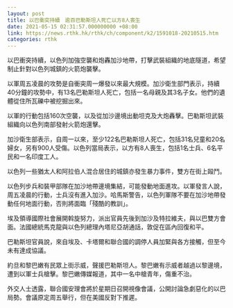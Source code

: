 ```yaml
---
layout: post
title: 以巴衝突持續　逾百巴勒斯坦人死亡以方8人喪生
date: 2021-05-15 02:31:57.000000000 +08:00
link: https://news.rthk.hk/rthk/ch/component/k2/1591018-20210515.htm
categories: rthk
---
```


以巴衝突持續，以色列加強空襲和炮轟加沙地帶，打擊武裝組織的地底隧道，希望制止針對以色列城鎮的火箭炮襲擊。

以軍周五凌晨的攻勢是自衝突周一爆發以來最大規模。加沙衛生部門表示，持續40分鐘的攻勢中，有13名巴勒斯坦人死亡，包括一名母親及其3名子女。他們的遺體從住所瓦礫中被挖掘出來。

以軍的行動包括160次空襲，以及從加沙邊境出動坦克及大炮轟擊。巴勒斯坦武裝組織向以色列南部發射火箭炮還擊。

加沙衛生部表示，自周一以來，至少122名巴勒斯坦人死亡，包括31名兒童和20名婦女，另有900人受傷。以色列當局表示，以方有8人喪生，包括1名士兵、6名平民和一名印度工人。

以色列一些猶太人和阿拉伯人混合居住的城鎮亦發生暴力事件，雙方在街上毆鬥。

以色列步兵和裝甲部隊在加沙地帶邊境集結，可能發動地面進攻。以軍發言人說，周五凌晨的行動，士兵沒有進入加沙。哈馬斯警告，以色列軍隊不要在加沙地帶發動任何地面行動，否則將面臨「殘酷的教訓」。

埃及領導國際社會展開斡旋努力，派出官員先後到加沙及特拉維夫，與以巴雙方會面。法國總統馬克龍與以色列總理內塔尼亞胡通話，敦促在區內回復和平。

巴勒斯坦官員說，來自埃及、卡塔爾和聯合國的調停人員加緊與各方接觸，但至今未有達成協議。

約旦和黎巴嫩有民眾上街示威，聲援巴勒斯坦人。黎巴嫩有示威者越過以黎邊境，遭到以軍士兵槍擊。黎巴嫩傳媒報道，其中一名中槍青年，傷重不治。

外交人士透露，聯合國安理會將於星期日召開視像會議，公開討論急劇惡化的以巴局勢。會議原定周五舉行，但在美國反對下推遲。

